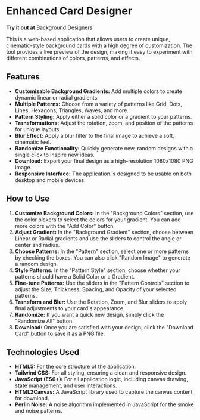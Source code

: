 # **Enhanced Card Designer**

**Try it out at**
[Background Designers](https://malik-waqas-78.github.io/Background-designers)

This is a web-based application that allows users to create unique, cinematic-style background cards with a high degree of customization. The tool provides a live preview of the design, making it easy to experiment with different combinations of colors, patterns, and effects.

## **Features**

* **Customizable Background Gradients:** Add multiple colors to create dynamic linear or radial gradients.  
* **Multiple Patterns:** Choose from a variety of patterns like Grid, Dots, Lines, Hexagons, Triangles, Waves, and more.  
* **Pattern Styling:** Apply either a solid color or a gradient to your patterns.  
* **Transformations:** Adjust the rotation, zoom, and position of the patterns for unique layouts.  
* **Blur Effect:** Apply a blur filter to the final image to achieve a soft, cinematic feel.  
* **Randomize Functionality:** Quickly generate new, random designs with a single click to inspire new ideas.  
* **Download:** Export your final design as a high-resolution 1080x1080 PNG image.  
* **Responsive Interface:** The application is designed to be usable on both desktop and mobile devices.

## **How to Use**

1. **Customize Background Colors:** In the "Background Colors" section, use the color pickers to select the colors for your gradient. You can add more colors with the "Add Color" button.  
2. **Adjust Gradient:** In the "Background Gradient" section, choose between Linear or Radial gradients and use the sliders to control the angle or center and radius.  
3. **Choose Patterns:** In the "Pattern" section, select one or more patterns by checking the boxes. You can also click "Random Image" to generate a random design.  
4. **Style Patterns:** In the "Pattern Style" section, choose whether your patterns should have a Solid Color or a Gradient.  
5. **Fine-tune Patterns:** Use the sliders in the "Pattern Controls" section to adjust the Size, Thickness, Spacing, and Opacity of your selected patterns.  
6. **Transform and Blur:** Use the Rotation, Zoom, and Blur sliders to apply final adjustments to your card's appearance.  
7. **Randomize:** If you want a quick new design, simply click the "Randomize All" button.  
8. **Download:** Once you are satisfied with your design, click the "Download Card" button to save it as a PNG file.

## **Technologies Used**

* **HTML5:** For the core structure of the application.  
* **Tailwind CSS:** For all styling, ensuring a clean and responsive design.  
* **JavaScript (ES6+):** For all application logic, including canvas drawing, state management, and user interactions.  
* **HTML2Canvas:** A JavaScript library used to capture the canvas content for download.  
* **Perlin Noise:** A noise algorithm implemented in JavaScript for the smoke and noise patterns.
